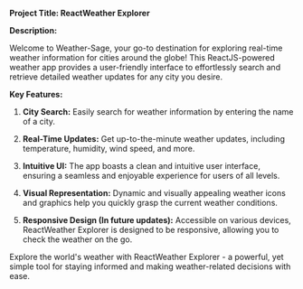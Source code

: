 **Project Title: ReactWeather Explorer**

**Description:**

Welcome to Weather-Sage, your go-to destination for exploring real-time weather information for cities around the globe! This ReactJS-powered weather app provides a user-friendly interface to effortlessly search and retrieve detailed weather updates for any city you desire.

**Key Features:**

1. **City Search:** Easily search for weather information by entering the name of a city.
   
2. **Real-Time Updates:** Get up-to-the-minute weather updates, including temperature, humidity, wind speed, and more.

3. **Intuitive UI:** The app boasts a clean and intuitive user interface, ensuring a seamless and enjoyable experience for users of all levels.

4. **Visual Representation:** Dynamic and visually appealing weather icons and graphics help you quickly grasp the current weather conditions.

5. **Responsive Design (In future updates):** Accessible on various devices, ReactWeather Explorer is designed to be responsive, allowing you to check the weather on the go.



Explore the world's weather with ReactWeather Explorer - a powerful, yet simple tool for staying informed and making weather-related decisions with ease.
